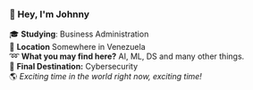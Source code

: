 ### :wave: Hey, I'm Johnny
:mortar_board: **Studying**: Business Administration<br/>
:round_pushpin: **Location** Somewhere in Venezuela<br/>
:loop: **What you may find here?** AI, ML, DS and many other things.<br/>
:rocket: **Final Destination:** Cybersecurity<br/>
:earth_americas: *Exciting time in the world right now, exciting time!*
